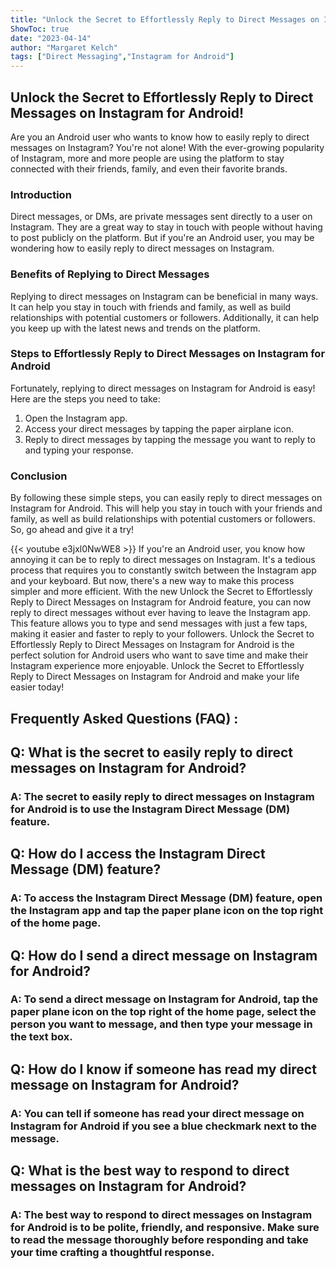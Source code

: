 ```yaml
---
title: "Unlock the Secret to Effortlessly Reply to Direct Messages on Instagram for Android!"
ShowToc: true 
date: "2023-04-14"
author: "Margaret Kelch" 
tags: ["Direct Messaging","Instagram for Android"]
---
```

## Unlock the Secret to Effortlessly Reply to Direct Messages on Instagram for Android!

Are you an Android user who wants to know how to easily reply to direct messages on Instagram? You're not alone! With the ever-growing popularity of Instagram, more and more people are using the platform to stay connected with their friends, family, and even their favorite brands.

### Introduction

Direct messages, or DMs, are private messages sent directly to a user on Instagram. They are a great way to stay in touch with people without having to post publicly on the platform. But if you're an Android user, you may be wondering how to easily reply to direct messages on Instagram.

### Benefits of Replying to Direct Messages

Replying to direct messages on Instagram can be beneficial in many ways. It can help you stay in touch with friends and family, as well as build relationships with potential customers or followers. Additionally, it can help you keep up with the latest news and trends on the platform.

### Steps to Effortlessly Reply to Direct Messages on Instagram for Android

Fortunately, replying to direct messages on Instagram for Android is easy! Here are the steps you need to take:

1. Open the Instagram app.
2. Access your direct messages by tapping the paper airplane icon.
3. Reply to direct messages by tapping the message you want to reply to and typing your response.

### Conclusion

By following these simple steps, you can easily reply to direct messages on Instagram for Android. This will help you stay in touch with your friends and family, as well as build relationships with potential customers or followers. So, go ahead and give it a try!

{{< youtube e3jxl0NwWE8 >}} 
If you're an Android user, you know how annoying it can be to reply to direct messages on Instagram. It's a tedious process that requires you to constantly switch between the Instagram app and your keyboard. But now, there's a new way to make this process simpler and more efficient. With the new Unlock the Secret to Effortlessly Reply to Direct Messages on Instagram for Android feature, you can now reply to direct messages without ever having to leave the Instagram app. This feature allows you to type and send messages with just a few taps, making it easier and faster to reply to your followers. Unlock the Secret to Effortlessly Reply to Direct Messages on Instagram for Android is the perfect solution for Android users who want to save time and make their Instagram experience more enjoyable. Unlock the Secret to Effortlessly Reply to Direct Messages on Instagram for Android and make your life easier today!

## Frequently Asked Questions (FAQ) :
<h2>Q: What is the secret to easily reply to direct messages on Instagram for Android?</h2>

<h3>A: The secret to easily reply to direct messages on Instagram for Android is to use the Instagram Direct Message (DM) feature.</h3>

<h2>Q: How do I access the Instagram Direct Message (DM) feature?</h2>

<h3>A: To access the Instagram Direct Message (DM) feature, open the Instagram app and tap the paper plane icon on the top right of the home page.</h3>

<h2>Q: How do I send a direct message on Instagram for Android?</h2>

<h3>A: To send a direct message on Instagram for Android, tap the paper plane icon on the top right of the home page, select the person you want to message, and then type your message in the text box.</h3>

<h2>Q: How do I know if someone has read my direct message on Instagram for Android?</h2>

<h3>A: You can tell if someone has read your direct message on Instagram for Android if you see a blue checkmark next to the message.</h3>

<h2>Q: What is the best way to respond to direct messages on Instagram for Android?</h2>

<h3>A: The best way to respond to direct messages on Instagram for Android is to be polite, friendly, and responsive. Make sure to read the message thoroughly before responding and take your time crafting a thoughtful response.</h3>




